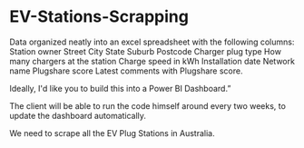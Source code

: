 # EV-Stations-Scrapping



Data organized neatly into an excel spreadsheet with the following columns:
Station owner
Street
City
State
Suburb
Postcode
Charger plug type
How many chargers at the station
Charge speed in kWh
Installation date
Network name
Plugshare score
Latest comments with Plugshare score.

Ideally, I'd like you to build this into a Power BI Dashboard.”



The client will be able to run the code himself around every two weeks, to update the dashboard automatically.

We need to scrape all the EV Plug Stations in Australia.
